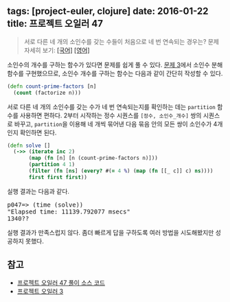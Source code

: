 tags: [project-euler, clojure]
date: 2016-01-22
title: 프로젝트 오일러 47
---
> 서로 다른 네 개의 소인수를 갖는 수들이 처음으로 네 번 연속되는 경우는?
> 문제 자세히 보기: [[국어]](http://euler.synap.co.kr/prob_detail.php?id=47) [[영어]](https://projecteuler.net/problem=47)

소인수의 개수를 구하는 함수가 있다면 문제를 쉽게 풀 수 있다. [문제 3](/2015/01/11/project-euler-003/)에서 소인수 분해 함수를 구현했으므로, 소인수 개수를 구하는 함수는 다음과 같이 간단히 작성할 수 있다.
<!--more-->

```clojure
(defn count-prime-factors [n]
  (count (factorize n)))
```

서로 다른 네 개의 소인수를 갖는 수가 네 번 연속되는지를 확인하는 데는 `partition` 함수를 사용하면 편하다. 2부터 시작하는 정수 시퀀스를 `[정수, 소인수_개수]` 쌍의 시퀀스로 바꾸고, `partition`을 이용해 네 개씩 묶어낸 다음 묶음 안의 모든 쌍이 소인수가 4개인지 확인하면 된다.

```clojure
(defn solve []
  (->> (iterate inc 2)
       (map (fn [n] [n (count-prime-factors n)]))
       (partition 4 1)
       (filter (fn [ns] (every? #(= 4 %) (map (fn [[_ c]] c) ns))))
       first first first))
```

실행 결과는 다음과 같다.

<pre class="console">
p047=> (time (solve))
"Elapsed time: 11139.792077 msecs"
1340??
</pre>

실행 결과가 만족스럽지 않다. 좀더 빠르게 답을 구하도록 여러 방법을 시도해봤지만 성공하지 못했다.

## 참고
* [프로젝트 오일러 47 풀이 소스 코드](https://github.com/ntalbs/euler/blob/master/src/p047.clj)
* [프로젝트 오일러 3](/2015/01/11/project-euler-003/)
